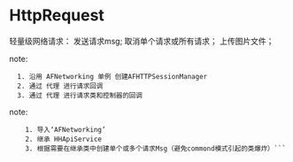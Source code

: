 # HttpRequest

轻量级网络请求：
    发送请求msg;
    取消单个请求或所有请求；
    上传图片文件；
    
note: 

      1. 沿用 AFNetworking 单例 创建AFHTTPSessionManager
      2. 通过 代理 进行请求回调
      3. 通过 代理 进行请求类和控制器的回调
     
note:

``` 
    1. 导入‘AFNetworking’
    2. 继承 HHApiService 
    3. 根据需要在继承类中创建单个或多个请求Msg（避免commond模式引起的类爆炸）```
